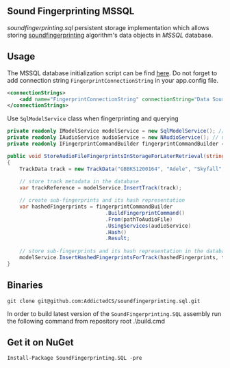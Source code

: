 ## Sound Fingerprinting MSSQL
_soundfingerprinting.sql_ persistent storage implementation which allows storing [soundfingerprinting](https://github.com/AddictedCS/soundfingerprinting) algorithm's data objects in _MSSQL_ database. 
## Usage
The MSSQL database initialization script can be find [here](src/Scripts/DBScript.sql). Do not forget to add connection string <code>FingerprintConnectionString</code> in your app.config file.
```xml
<connectionStrings>
    <add name="FingerprintConnectionString" connectionString="Data Source=(local);Initial Catalog=FingerprintsDb;Integrated Security=True; Connection Timeout=15;" providerName="System.Data.SqlClient"/>
</connectionStrings>
```
Use <code>SqlModelService</code> class when fingerprinting and querying
```csharp
private readonly IModelService modelService = new SqlModelService(); // SQL back end
private readonly IAudioService audioService = new NAudioService(); // use NAudio audio processing library
private readonly IFingerprintCommandBuilder fingerprintCommandBuilder = new FingerprintCommandBuilder();

public void StoreAudioFileFingerprintsInStorageForLaterRetrieval(string pathToAudioFile)
{
    TrackData track = new TrackData("GBBKS1200164", "Adele", "Skyfall", "Skyfall", 2012, 290);
	
    // store track metadata in the database
    var trackReference = modelService.InsertTrack(track);

    // create sub-fingerprints and its hash representation
    var hashedFingerprints = fingerprintCommandBuilder
                                .BuildFingerprintCommand()
                                .From(pathToAudioFile)
                                .UsingServices(audioService)
                                .Hash()
                                .Result;
								
    // store sub-fingerprints and its hash representation in the database 
    modelService.InsertHashedFingerprintsForTrack(hashedFingerprints, trackReference); // insert in SQL backend
}
```
## Binaries
    git clone git@github.com:AddictedCS/soundfingerprinting.sql.git
In order to build latest version of the <code>SoundFingerprinting.SQL</code> assembly run the following command from repository root
    .\build.cmd
## Get it on NuGet
    Install-Package SoundFingerprinting.SQL -pre
